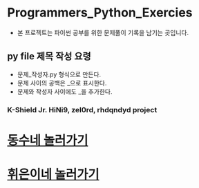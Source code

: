 # Programmers_Python_Exercies
- 본 프로젝트는 파이썬 공부를 위한 문제풀이 기록을 남기는 곳입니다.



## py file 제목 작성 요령
- 문제_작성자.py 형식으로 만든다.
- 문제 사이의 공백은 _으로 표시한다.
- 문제와 작성자 사이에도 _을 추가한다.



### K-Shield Jr. HiNi9, zel0rd, rhdqndyd project

# [동수네 놀러가기](https://zel0rd.tistory.com)
# [휘은이네 놀러가기](https://HiNi9/github.io)
